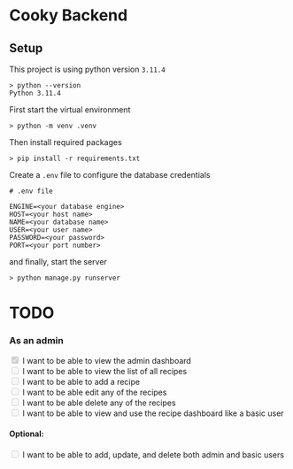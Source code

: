 # Cooky Backend


## Setup

This project is using python version `3.11.4`
```
> python --version
Python 3.11.4
```
First start the virtual environment
```
> python -m venv .venv
```
Then install required packages
```
> pip install -r requirements.txt
```
Create a `.env` file to configure the database credentials

```
# .env file

ENGINE=<your database engine>
HOST=<your host name>
NAME=<your database name>
USER=<your user name>
PASSWORD=<your password>
PORT=<your port number>
```

and finally, start the server

```
> python manage.py runserver
```




# TODO

### As an admin
<input type="checkbox" disabled checked  /> I want to be able to view the admin dashboard <br>
<input type="checkbox" disabled  /> I want to be able to view the list of all recipes <br>
<input type="checkbox" disabled  /> I want to be able to add a recipe <br>
<input type="checkbox" disabled  /> I want to be able edit any of the recipes <br>
<input type="checkbox" disabled  /> I want to be able delete any of the recipes <br>
<input type="checkbox" disabled  /> I want to be able to view and use the recipe dashboard like a basic user <br>

#### Optional:

<input type="checkbox" disabled  /> I want to be able to add, update, and delete both admin and basic users <br>